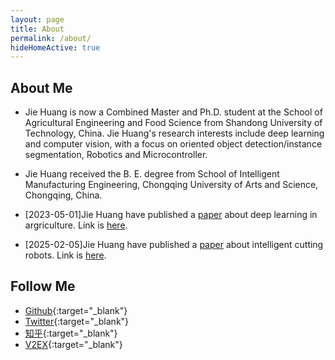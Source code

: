 ```yaml
---
layout: page
title: About
permalink: /about/
hideHomeActive: true
---
```


## About Me
- Jie Huang is now a Combined Master and Ph.D. student at the School of Agricultural Engineering and Food Science from Shandong University of Technology, China. Jie Huang's research interests include deep learning and computer vision, with a focus on oriented object detection/instance segmentation, Robotics and Microcontroller.

- Jie Huang received the B. E. degree from School of Intelligent Manufacturing Engineering, Chongqing University of Arts and Science, Chongqing, China. 

- [2023-05-01]Jie Huang have published a [paper](https://jiehuang.top/images/papers/基于轻量型卷积神经网络的马铃薯种薯芽眼检测算法.pdf) about deep learning in argriculture. Link is [here](http://www.tcsae.org/cn/article/doi/10.11975/j.issn.1002-6819.202303035).

- [2025-02-05]Jie Huang have published a [paper](https://jiehuang.top/images/papers/EAAI-2025.pdf) about intelligent cutting robots. Link is [here](https://www.sciencedirect.com/science/article/pii/S0952197624020827).

## Follow Me

- [Github](https://github.com/{{site.github}}){:target="\_blank"}
- [Twitter](https://twitter.com/{{site.twitter}}){:target="\_blank"}
- [知乎](https://www.zhihu.com/people/{{site.zhihu}}){:target="\_blank"}
- [V2EX](https://www.v2ex.com/member/{{site.v2ex}}){:target="\_blank"}
